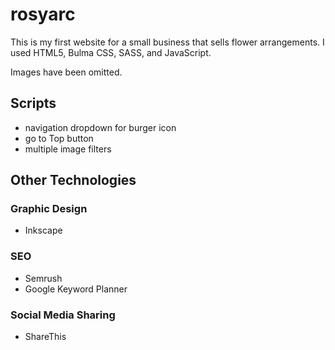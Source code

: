 # rosyarc

This is my first website for a small business that sells flower arrangements.
I used HTML5, Bulma CSS, SASS, and JavaScript.

Images have been omitted.

## Scripts

- navigation dropdown for burger icon
- go to Top button
- multiple image filters

## Other Technologies

### Graphic Design

- Inkscape

### SEO

- Semrush
- Google Keyword Planner

### Social Media Sharing

- ShareThis
